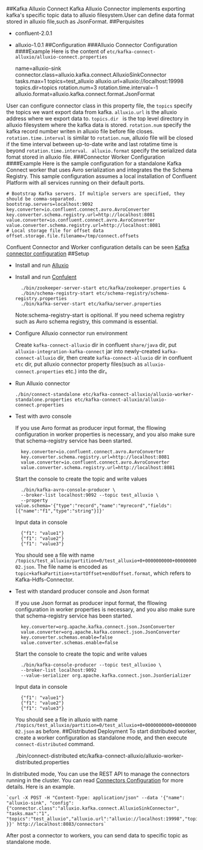 ##Kafka Alluxio Connect
Kafka Alluxio Connector implements exporting kafka's specific topic data to alluxio filesystem.User can define data format stored in alluxio file,such as JsonFormat.
##Perquisites
- confluent-2.0.1
- alluxio-1.0.1
##Configuration
###Alluxio Connector Configuration 
####Example
Here is the content of `etc/kafka-connect-alluxio/alluxio-connect.properties`
    
	name=alluxio-sink
	connector.class=alluxio.kafka.connect.AlluxioSinkConnector
    tasks.max=1
    topics=test_alluxio
    alluxio.url=alluxio://localhost:19998
    topics.dir=topics
    rotation.num=3
    rotation.time.interval=-1
    alluxio.format=alluxio.kafka.connect.format.JsonFormat

User can configure connector class in this property file, the `topics` specify the topics we want export data from kafka. `alluxio.url` is the alluxio address where we export data to. `topics.dir ` is the top level directory in alluxio filesystem where the kafka data is stored. `rotation.num` specify the kafka record number writen in alluxio file before file closes. `rotation.time.interval` is similar to `rotation.num`, alluxio file will be closed if the time interval between up-to-date write and last rotatime time is beyond `rotation.time.interval`. ` alluxio.format` specify the serialized data fomat stored in alluxio file.
###Connector Worker Configuration
####Example
Here is the sample configuration for a standalone Kafka Connect worker that uses Avro serialization and integrates the the Schema Registry. This sample configuration assumes a local installation of Confluent Platform with all services running on their default ports.
	
	# Bootstrap Kafka servers. If multiple servers are specified, they should be comma-separated.	
	bootstrap.servers=localhost:9092
	key.converter=io.confluent.connect.avro.AvroConverter
	key.converter.schema.registry.url=http://localhost:8081
	value.converter=io.confluent.connect.avro.AvroConverter
	value.converter.schema.registry.url=http://localhost:8081
	# Local storage file for offset data
	offset.storage.file.filename=/tmp/connect.offsets

Confluent Connector and Worker configuration details can be seen [Kafka connector configuration](http://docs.confluent.io/2.0.1/connect/userguide.html#configuring-connectors)
##Setup
- Install and run [Alluxio](http://alluxio.org/documentation/master/en/Getting-Started.html)
- Install and run [Confulent](http://docs.confluent.io/2.0.1/)

    	./bin/zookeeper-server-start etc/kafka/zookeeper.properties &
    	./bin/schema-registry-start etc/schema-registry/schema-registry.properties
    	./bin/kafka-server-start etc/kafka/server.properties
  
	Note:schema-registry-start is opitional. If you need schema registry such as Avro schema registry, this command is essential.
- Configure Alluxio connector run environment
  
	Create `kafka-connect-alluxio` dir in confluent `share/java` dir, put `alluxio-integration-kafka-connect` jar into newly-created `kafka-connect-alluxio` dir, then create `kafka-connect-alluxio` dir in confluent `etc` dir, put alluxio connector property files(such as `alluxio-connect.properties` etc.) into the dir。

- Run Alluxio connector
  
	`./bin/connect-standalone etc/kafka-connect-alluxio/alluxio-worker-standalone.properties etc/kafka-connect-alluxio/alluxio-connect.properties `
	
- Test with avro console
	
	If you use Avro format as producer input format, the fllowing configuration in worker properties is necessary, and you also make sure that schema-registry service has been started. 
	
	    key.converter=io.confluent.connect.avro.AvroConverter
    	key.converter.schema.registry.url=http://localhost:8081
    	value.converter=io.confluent.connect.avro.AvroConverter
    	value.converter.schema.registry.url=http://localhost:8081

	Start the console to create the topic and write values

    	./bin/kafka-avro-console-producer \
        --broker-list localhost:9092 --topic test_alluxio \
        --property value.schema='{"type":"record","name":"myrecord","fields":[{"name":"f1","type":"string"}]}'

	Input data in console
	
    	{"f1": "value1"}
    	{"f1": "value2"}
    	{"f1": "value3"}

	You should see a file with name `/topics/test_alluxio/partition=0/test_alluxio+0+0000000000+0000000002.json`. The file name is encoded as `topic+kafkaPartition+startOffset+endOoffset.format`, which refers to Kafka-Hdfs-Connector.

- Test with standard producer console and Json format   

	If you use Json format as producer input format, the fllowing configuration in worker properties is necessary, and you also make sure that schema-registry service has been started. 
	
	    key.converter=org.apache.kafka.connect.json.JsonConverter
		value.converter=org.apache.kafka.connect.json.JsonConverter
		key.converter.schemas.enable=false
		value.converter.schemas.enable=false

	Start the console to create the topic and write values

    	./bin/kafka-console-producer --topic test_alluxioo \
		--broker-list localhost:9092 
		--value-serializer org.apache.kafka.connect.json.JsonSerializer

	Input data in console
	
    	{"f1": "value1"}
    	{"f1": "value2"}
    	{"f1": "value3"}

	You should see a file in alluxio with name `/topics/test_alluxio/partition=0/test_alluxio+0+0000000000+0000000002.json` as before.
##Distributed Deployment
To start distributed worker, create a worker configuration as standalone mode, and then execute ` connect-distributed ` command.

    ./bin/connect-distributed etc/kafka-connect-alluxio/alluxio-worker-distributed.properties

In distributed mode, You can use the REST API to manage the connectors running in the cluster. You can read [Connectors Configuration](http://http://docs.confluent.io/2.0.1/connect/userguide.html#getting-started "") for more details. Here is an example.

	`curl -X POST -H "Content-Type: application/json" --data '{"name": "alluxio-sink", "config": {"connector.class":"alluxio.kafka.connect.AlluxioSinkConnector", "tasks.max":"1", "topics":"test_alluxio","alluxio.url":"alluxio://localhost:19998","topics.dir":"topics","rotation.num":"3","alluxio.format":"alluxio.kafka.connect.format.JsonFormat" }}' http://localhost:8083/connectors`

 After post a connector to workers, you can send data to specific topic as standalone mode.